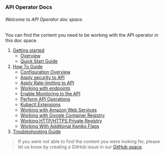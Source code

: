 ### API Operator Docs

###### Welcome to API Operator doc space.

You can find the content you need to be working with the API operator in this doc space.

1. [Getting started](GettingStarted)
    - [Overview](GettingStarted/overview.md)
    - [Quick Start Guide](GettingStarted/quick-start-guide.md)
2. [How To Guide](HowToGuide)
    - [Configuration Overview](HowToGuide/configurations-overview.md)
    - [Apply security to API](HowToGuide/apply-security-to-api.md)
    - [Apply Rate-limiting to API](HowToGuide/apply-rate-limiting-to-api.md)
    - [Working with endpoints](HowToGuide/working-with-endpoints.md)
    - [Enable Monitoring to the API](HowToGuide/enable-analytics-to-api.md)
    - [Perform API Operations](HowToGuide/perform-api-operations.md)
    - [Kubectl Extensions](HowToGuide/using-kubectl-extensions.md)
    - [Working with Amazon Web Services](HowToGuide/working-with-aws.md)
    - [Working with Google Container Registry](HowToGuide/working-with-gcr.md)
    - [Working HTTP/HTTPS Private Registry](HowToGuide/working-with-http-https-repository.md)
    - [Working With Additional Kaniko Flags](HowToGuide/working-with-kaniko-additional-flags.md)
3. [Troubleshooting Guide](Troubleshooting/troubleshooting.md)

> If you were not able to find the content you were looking for, please let us know by creating a GitHub issue in our [GitHub space](https://github.com/wso2/k8s-api-operator/issues).
  